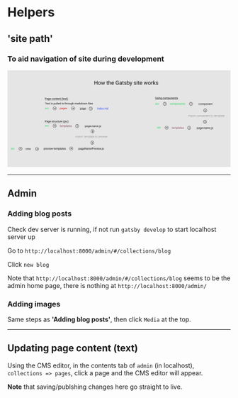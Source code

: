 # Helpers

## 'site path'

### To aid navigation of site during development

![site path image](./sitepath.png)

---

## Admin

### Adding blog posts

Check dev server is running, if not run `gatsby develop` to start localhost server up

Go to `http://localhost:8000/admin/#/collections/blog`

Click `new blog`

Note that `http://localhost:8000/admin/#/collections/blog` seems to be the admin home page, there is nothing at `http://localhost:8000/admin/`

### Adding images

Same steps as **'Adding blog posts'**, then click `Media` at the top.

---

## Updating page content (text)

Using the CMS editor, in the contents tab of `admin` (in localhost), `collections => pages`, click a page and the CMS editor will appear.

**Note** that saving/publshing changes here go straight to live.
